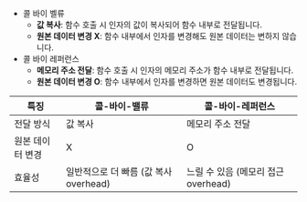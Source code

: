*  콜 바이 벨류
	*  **값 복사**: 함수 호출 시 인자의 값이 복사되어 함수 내부로 전달됩니다.
	- **원본 데이터 변경 X**: 함수 내부에서 인자를 변경해도 원본 데이터는 변하지 않습니다.
*  콜 바이 레퍼런스
	- **메모리 주소 전달**: 함수 호출 시 인자의 메모리 주소가 함수 내부로 전달됩니다.
	- **원본 데이터 변경 O**: 함수 내부에서 인자를 변경하면 원본 데이터도 변경됩니다.
 
| 특징 | 콜-바이-밸류 | 콜-바이-레퍼런스 | 
|---|---|---| 
| 전달 방식 | 값 복사 | 메모리 주소 전달 | 
| 원본 데이터 변경 | X | O | 
| 효율성 | 일반적으로 더 빠름 (값 복사 overhead) | 느릴 수 있음 (메모리 접근 overhead) |

